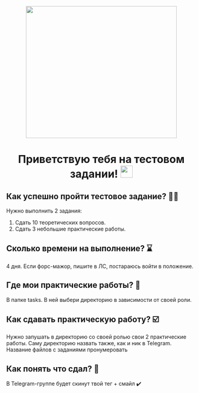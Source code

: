 <p align="center">
  <img width="400" height="350" src="https://github.com/PrettyPet-Organization/test-task/blob/main/LQSPT.gif">
</p>
<h1 align="center">
  Приветствую тебя на тестовом задании! <a href="https://www.youtube.com/channel/UCaW0RNRwMILFdRM3-EpUYjg" target="_blank"></a> 
  <img src="https://github.com/blackcater/blackcater/raw/main/images/Hi.gif" height="32"/>
</h1>


## Как успешно пройти тестовое задание? 🤷‍♂️

Нужно выполнить 2 задания:
1. Сдать 10 теоретических вопросов.
2. Сдать 3 небольшие практические работы.

## Сколько времени на выполнение? ⌛️

4 дня. Если форс-мажор, пишите в ЛС, постараюсь войти в положение.

## Где мои практические работы? 🔭

В папке tasks. В ней выбери директорию в зависимости от своей роли.

## Как сдавать практическую работу? ☑️

Нужно запушать в директорию со своей ролью свои 2 практические работы. Саму директорию назвать также, как и ник в Telegram. Название файлов с заданиями пронумеровать 

## Как понять что сдал? 🤔

В Telegram-группе будет скинут твой тег + смайл ✔️
